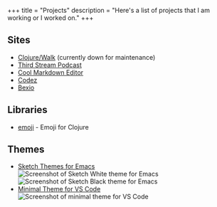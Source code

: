 +++
title = "Projects"
description = "Here's a list of projects that I am working or I worked on."
+++

## Sites

* [Clojure/Walk](https://clojurewalk.com) (currently down for maintenance)
* [Third Stream Podcast](https://thirdstream.life)
* [Cool Markdown Editor](https://coolmarkdowneditor.org/)
* [Codez](https://codez.xyz)
* [Bexio](https://bexio.io)

## Libraries

* [emoji](https://github.com/dawranliou/emoji) - Emoji for Clojure

## Themes

* [Sketch Themes for Emacs](https://github.com/dawranliou/sketch-themes)
![Screenshot of Sketch White theme for Emacs](/images/sketch-theme-white.png)
![Screenshot of Sketch Black theme for Emacs](/images/sketch-theme-black.png)
* [Minimal Theme for VS Code](https://github.com/dawranliou/minimal-theme-vscode/)
![Screenshot of minimal theme for VS Code](/images/minimal-theme-vscode.png)
